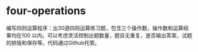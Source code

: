 # four-operations
编写四则运算程序：出30道四则运算练习题，包含三个操作数，操作数和运算结果均在100 以内。可以考虑灵活控制出题数量，题目无重复，是否输出答案，试题的排版和保存等。代码通过Github托管。
